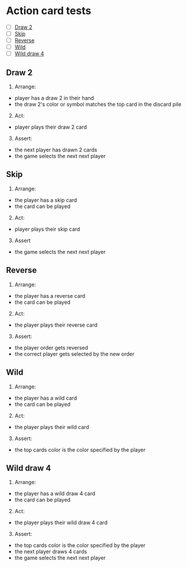 # Action card tests

- [ ] [Draw 2](#draw-2)
- [ ] [Skip](#skip)
- [ ] [Reverse](#reverse)
- [ ] [Wild](#wild)
- [ ] [Wild draw 4](#wild-draw-4)

## Draw 2

1. Arrange:
- player has a draw 2 in their hand
- the draw 2's color or symbol matches the top card in the discard pile

2. Act:
- player plays their draw 2 card

3. Assert:
- the next player has drawn 2 cards
- the game selects the next next player

## Skip

1. Arrange:
- the player has a skip card
- the card can be played

2. Act:
- player plays their skip card

3. Assert
- the game selects the next next player

## Reverse

1. Arrange:
- the player has a reverse card
- the card can be played

2. Act:
- the player plays their reverse card

3. Assert:
- the player order gets reversed
- the correct player gets selected by the new order

## Wild

1. Arrange:
- the player has a wild card
- the card can be played

2. Act:
- the player plays their wild card

3. Assert:
- the top cards color is the color specified by the player

## Wild draw 4

1. Arrange:
- the player has a wild draw 4 card
- the card can be played

2. Act:
- the player plays their wild draw 4 card

3. Assert:
- the top cards color is the color specified by the player
- the next player draws 4 cards
- the game selects the next next player